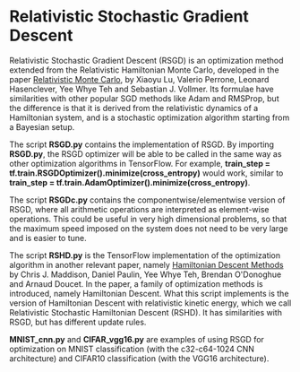 # Relativistic Stochastic Gradient Descent

Relativistic Stochastic Gradient Descent (RSGD) is an optimization method extended from the Relativistic Hamiltonian Monte Carlo, developed in the paper [Relativistic Monte Carlo](https://arxiv.org/abs/1609.04388), by Xiaoyu Lu, Valerio Perrone, Leonard Hasenclever, Yee Whye Teh and Sebastian J. Vollmer. Its formulae have similarities with other popular SGD methods like Adam and RMSProp, but the difference is that it is derived from the relativistic dynamics of a Hamiltonian system, and is a stochastic optimization algorithm starting from a Bayesian setup.

The script **RSGD.py** contains the implementation of RSGD. By importing **RSGD.py**, the RSGD optimizer will be able to be called in the same way as other optimization algorithms in TensorFlow. For example, **train_step = tf.train.RSGDOptimizer().minimize(cross_entropy)** would work, similar to **train_step = tf.train.AdamOptimizer().minimize(cross_entropy)**.

The script **RSGDc.py** contains the componentwise/elementwise version of RSGD, where all arithmetic operations are interpreted as element-wise operations. This could be useful in very high dimensional problems, so that the maximum speed imposed on the system does not need to be very large and is easier to tune.

The script **RSHD.py** is the TensorFlow implementation of the optimization algorithm in another relevant paper, namely [Hamiltonian Descent Methods](https://arxiv.org/abs/1809.05042) by Chris J. Maddison, Daniel Paulin, Yee Whye Teh, Brendan O'Donoghue and Arnaud Doucet. In the paper, a family of optimization methods is introduced, namely Hamiltonian Descent. What this script implements is the version of Hamiltonian Descent with relativistic kinetic energy, which we call Relativistic Stochastic Hamiltonian Descent (RSHD). It has similarities with RSGD, but has different update rules.

**MNIST_cnn.py** and **CIFAR_vgg16.py** are examples of using RSGD for optimization on MNIST classification (with the c32-c64-1024 CNN architecture) and CIFAR10 classification (with the VGG16 architecture).
